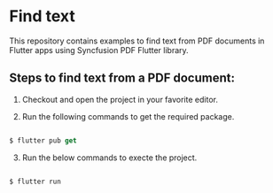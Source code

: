 # Find text

This repository contains examples to find text from PDF documents in Flutter apps using Syncfusion PDF Flutter library.

## Steps to find text from a PDF document:

1. Checkout and open the project in your favorite editor.

2. Run the following commands to get the required package.

```dart

$ flutter pub get

```

3. Run the below commands to execte the project.

```dart

$ flutter run

```
